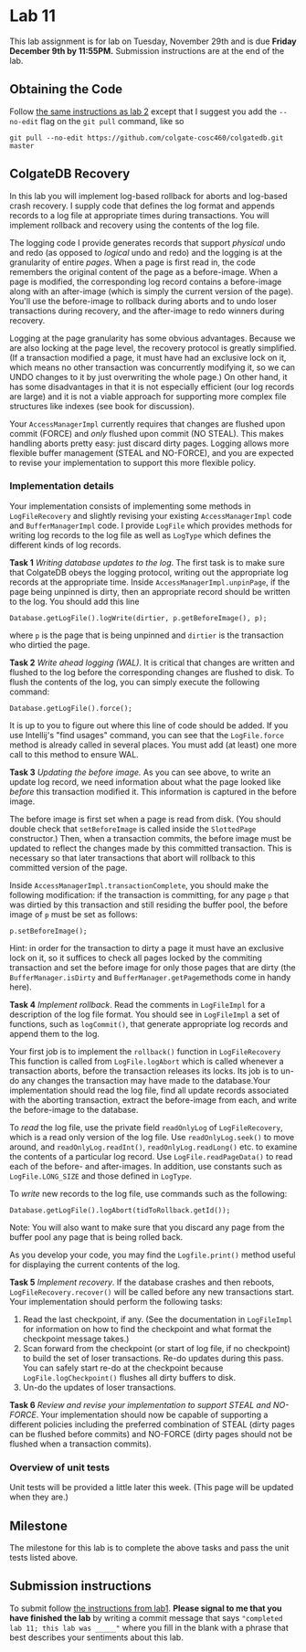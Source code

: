 # Lab 11

This lab assignment is for lab on Tuesday, November 29th and is due **Friday December 9th by 11:55PM.**  Submission instructions are at the end of the lab.

## Obtaining the Code

Follow [the same instructions as lab 2](https://github.com/colgate-cosc460/colgatedb/blob/master/labs/lab2.md) except that I suggest you add the `--no-edit` flag on the `git pull` command, like so

	git pull --no-edit https://github.com/colgate-cosc460/colgatedb.git master


## ColgateDB Recovery

In this lab you will implement log-based rollback for aborts and log-based crash recovery. I supply code that defines the log format and appends records to a log file at appropriate times during transactions. You will implement rollback and recovery using the contents of the log file.

The logging code I provide generates records that support *physical*  undo and redo (as opposed to *logical* undo and redo) and the logging is at the granularity of entire *pages*. When a page is first read in, the code remembers the original content of the page as a before-image. When a page is modified, the corresponding log record contains a before-image along with an after-image (which is simply the current version of the page). You'll use the before-image to rollback during aborts and to undo loser transactions during recovery, and the after-image to redo winners during recovery.

Logging at the page granularity has some obvious advantages.  Because we are also locking at the page level, the recovery protocol is greatly simplified.  (If a transaction modified a page, it must have had an exclusive lock on it, which means no other transaction was concurrently modifying it, so we can UNDO changes to it by just overwriting the whole page.)  On other hand, it has some disadvantages in that it is not especially efficient (our log records are large) and it is not a viable approach for supporting more complex file structures like indexes (see book for discussion).

Your `AccessManagerImpl` currently requires that changes are flushed upon commit (FORCE) and *only* flushed upon commit (NO STEAL).  This makes handling aborts pretty easy: just discard dirty pages.  Logging allows more flexible buffer management (STEAL and NO-FORCE), and you are expected to revise your implementation to support this more flexible policy.


### Implementation details 

Your implementation consists of implementing some methods in `LogFileRecovery` and slightly revising your existing `AccessManagerImpl` code and `BufferManagerImpl` code.  I provide `LogFile` which provides methods for writing log records to the log file as well as `LogType` which defines the different kinds of log records. 


**Task 1** *Writing database updates to the log*.  The first task is to make sure that ColgateDB obeys the logging protocol, writing out the appropriate log records at the appropriate time.  Inside `AccessManagerImpl.unpinPage`, if the page being unpinned is dirty, then an appropriate record should be written to the log.  You should add this line
	
	Database.getLogFile().logWrite(dirtier, p.getBeforeImage(), p);
where `p` is the page that is being unpinned and `dirtier` is the transaction who dirtied the page.  

**Task 2** *Write ahead logging (WAL)*.  It is critical that changes are written and flushed to the log before the corresponding changes are flushed to disk.  To flush the contents of the log, you can simply execute the following command:

	Database.getLogFile().force();
It is up to you to figure out where this line of code should be added.  If you use Intellij's "find usages" command, you can see that the `LogFile.force` method is already called in several places.  You must add (at least) one more call to this method to ensure WAL.

**Task 3** *Updating the before image.*  As you can see above, to write an update log record, we need information about what the page looked like *before* this transaction modified it. This information is captured in the before image.

The before image is first set when a page is read from disk.  (You should double check that `setBeforeImage` is called inside the `SlottedPage` constructor.) Then, when a transaction commits, the before image must be updated to reflect the changes made by this committed transaction. This is necessary so that later transactions that abort will rollback to this committed version of the page.

Inside `AccessManagerImpl.transactionComplete`, you should make the following modification: if the transaction is committing, for any page `p` that was dirtied by this transaction and still residing the buffer pool, the before image of `p` must be set as follows:

	p.setBeforeImage();

Hint: in order for the transaction to dirty a page it must have an exclusive lock on it, so it suffices to check all pages locked by the commiting transaction and set the before image for only those pages that are dirty (the `BufferManager.isDirty` and `BufferManager.getPage`methods come in handy here).

**Task 4** *Implement rollback*.  Read the comments in `LogFileImpl` for a description of the log file format. You should see in `LogFileImpl` a set of functions, such as `logCommit()`, that generate appropriate log records and append them to the log.

Your first job is to implement the `rollback()` function in `LogFileRecovery` This function is called from `LogFile.logAbort` which is called whenever a transaction aborts, before the transaction releases its locks. Its job is to un-do any changes the transaction may have made to the database.Your implementation should read the log file, find all update records associated with the aborting transaction, extract the before-image from each, and write the before-image to the database. 

To *read* the log file, use the private field `readOnlyLog` of `LogFileRecovery`, which is a read only version of the log file.  Use `readOnlyLog.seek()` to move around, and `readOnlyLog.readInt()`, `readOnlyLog.readLong()` etc. to examine the contents of a particular log record. Use `LogFile.readPageData()` to read each of the before- and after-images. In addition, use constants such as `LogFile.LONG_SIZE` and those defined in `LogType`.

To *write* new records to the log file, use commands such as the following:

	Database.getLogFile().logAbort(tidToRollback.getId());

Note: You will also want to make sure that you discard any page from the buffer pool any page that is being rolled back.

As you develop your code, you may find the `Logfile.print()` method useful for displaying the current contents of the log.

**Task 5** *Implement recovery*.  If the database crashes and then reboots, `LogFileRecovery.recover()` will be called before any new transactions start. Your implementation should perform the following tasks:

1. Read the last checkpoint, if any.  (See the documentation in `LogFileImpl` for information on how to find the checkpoint and what format the checkpoint message takes.)
2. Scan forward from the checkpoint (or start of log file, if no checkpoint) to build the set of loser transactions. Re-do updates during this pass. You can safely start re-do at the checkpoint because `LogFile.logCheckpoint()` flushes all dirty buffers to disk.
3. Un-do the updates of loser transactions.

**Task 6** *Review and revise your implementation to support STEAL and NO-FORCE*.  Your implementation should now be capable of supporting a different policies including the preferred combination of STEAL (dirty pages can be flushed before commits) and NO-FORCE (dirty pages should not be flushed when a transaction commits).


### Overview of unit tests

Unit tests will be provided a little later this week.  (This page will be updated when they are.)


## Milestone

The milestone for this lab is to complete the above tasks and
pass the unit tests listed above.


## Submission instructions

To submit follow [the instructions from lab1](https://github.com/colgate-cosc460/colgatedb/blob/master/labs/lab1.md).  **Please signal to me that you have finished the lab** by writing a commit message that says `"completed lab 11; this lab was _____"` where you fill in the blank with a phrase that best describes your sentiments about this lab.

